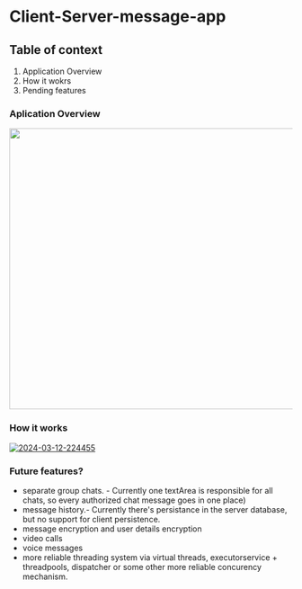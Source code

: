 
# Client-Server-message-app

## Table of context

1. Application Overview
2. How it wokrs
4. Pending features

### Aplication Overview

<img src="https://i.ibb.co/njqGcJr/base-window.png))https://i.ibb.co/njqGcJr/base-window.png" width="1000" height="500" />

### How it works

<a href="https://ibb.co/ZhKSQJd"><img src="https://i.ibb.co/p3ZQHP2/2024-03-12-224455.png" alt="2024-03-12-224455" border="0"></a>

### Future features?

- separate group chats. - Currently one textArea is responsible for all chats, so every authorized chat message goes in one place)
- message history.- Currently there's persistance in the server database, but no support for client persistence.
- message encryption and user details encryption
- video calls
- voice messages
- more reliable threading system via virtual threads, executorservice + threadpools, dispatcher or some other more reliable concurency mechanism.

